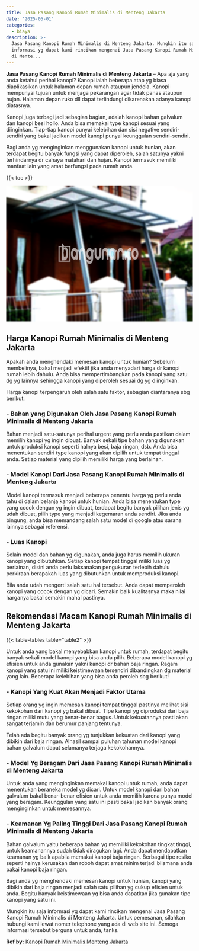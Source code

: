 ```yaml
---
title: Jasa Pasang Kanopi Rumah Minimalis di Menteng Jakarta
date: '2025-05-01'
categories:
  - biaya
description: >-
  Jasa Pasang Kanopi Rumah Minimalis di Menteng Jakarta. Mungkin itu saja
  informasi yg dapat kami rincikan mengenai Jasa Pasang Kanopi Rumah Minimalis
  di Mente...
---
```


**Jasa Pasang Kanopi Rumah Minimalis di Menteng Jakarta** – Apa aja yang anda ketahui perihal kanopi? Kanopi ialah beberapa atap yg biasa diaplikasikan untuk halaman depan rumah ataupun jendela. Kanopi mempunyai tujuan untuk menjaga pekarangan agar tidak panas ataupun hujan. Halaman depan ruko dll dapat terlindungi dikarenakan adanya kanopi diatasnya.

Kanopi juga terbagi jadi sebagian bagian, adalah kanopi bahan galvalum dan kanopi besi hollo. Anda bisa memakai type kanopi sesuai yang diinginkan. Tiap-tiap kanopi punyai kelebihan dan sisi negative sendiri-sendiri yang bakal jadikan model kanopi punyai keunggulan sendiri-sendiri.

Bagi anda yg menginginkan menggunakan kanopi untuk hunian, akan terdapat begitu banyak fungsi yang dapat diperoleh, salah satunya yakni terhindarnya dr cahaya matahari dan hujan. Kanopi termasuk memiliki manfaat lain yang amat berfungsi pada rumah anda.

{{< toc >}}

![Jasa Pasang Kanopi Rumah Minimalis di Menteng Jakarta](/images/harga-kanopi-minimalis-43.png)

## Harga Kanopi Rumah Minimalis di Menteng Jakarta

Apakah anda menghendaki memesan kanopi untuk hunian? Sebelum membelinya, bakal menjadi efektif jika anda menyadari harga dr kanopi rumah lebih dahulu. Anda bisa mempertimbangkan pada kanopi yang satu dg yg lainnya sehingga kanopi yang diperoleh sesuai dg yg diinginkan.

Harga kanopi terpengaruh oleh salah satu faktor, sebagian diantaranya sbg berikut:

### \- Bahan yang Digunakan Oleh Jasa Pasang Kanopi Rumah Minimalis di Menteng Jakarta

Bahan menjadi satu-satunya perihal urgent yang perlu anda pastikan dalam memilih kanopi yg ingin dibuat. Banyak sekali tipe bahan yang digunakan untuk produksi kanopi seperti halnya besi, baja ringan, dsb. Anda bisa menentukan sendiri type kanopi yang akan dipilih untuk tempat tinggal anda. Setiap material yang dipilih memiliki harga yang berlainan.

### \- Model Kanopi Dari Jasa Pasang Kanopi Rumah Minimalis di Menteng Jakarta

Model kanopi termasuk menjadi beberapa penentu harga yg perlu anda tahu di dalam belanja kanopi untuk hunian. Anda bisa menentukan type yang cocok dengan yg ingin dibuat, terdapat begitu banyak pilihan jenis yg udah dibuat, pilih type yang menjadi kegemaran anda sendiri. Jika anda bingung, anda bisa memandang salah satu model di google atau sarana lainnya sebagai referensi.

### \- Luas Kanopi

Selain model dan bahan yg digunakan, anda juga harus memilih ukuran kanopi yang dibutuhkan. Setiap kanopi tempat tinggal miliki luas yg berlainan, disini anda perlu laksanakan pengukuran terlebih dahulu perkiraan berapakah luas yang dibutuhkan untuk memproduksi kanopi.

Bila anda udah mengerti salah satu hal tersebut. Anda dapat memperoleh kanopi yang cocok dengan yg dicari. Semakin baik kualitasnya maka nilai harganya bakal semakin mahal pastinya.

## Rekomendasi Macam Kanopi Rumah Minimalis di Menteng Jakarta

{{< table-tables table="table2" >}}

Untuk anda yang bakal menyebabkan kanopi untuk rumah, terdapat begitu banyak sekali model kanopi yang bisa anda pilih. Beberapa model kanopi yg efisien untuk anda gunakan yakni kanopi dr bahan baja ringan. Ragam kanopi yang satu ini miliki keistimewaan tersendiri dibandingkan dg material yang lain. Beberapa kelebihan yang bisa anda peroleh sbg berikut!

### \- Kanopi Yang Kuat Akan Menjadi Faktor Utama

Setiap orang yg ingin memesan kanopi tempat tinggal pastinya melihat sisi kekokohan dari kanopi yg bakal dibuat. Tipe kanopi yg diproduksi dari baja ringan miliki mutu yang benar-benar bagus. Untuk kekuatannya pasti akan sangat terjamin dan berumur panjang tentunya.

Telah ada begitu banyak orang yg tunjukkan kekuatan dari kanopi yang dibikin dari baja ringan. Alhasil sampai puluhan tahunan model kanopi bahan galvalum dapat selamanya terjaga kekokohannya.

### \- Model Yg Beragam Dari Jasa Pasang Kanopi Rumah Minimalis di Menteng Jakarta

Untuk anda yang menginginkan memakai kanopi untuk rumah, anda dapat menentukan beraneka model yg dicari. Untuk model kanopi dari bahan galvalum bakal benar-benar efisien untuk anda memilih karena punya model yang beragam. Keunggulan yang satu ini pasti bakal jadikan banyak orang menginginkan untuk memesannya.

### \- Keamanan Yg Paling Tinggi Dari Jasa Pasang Kanopi Rumah Minimalis di Menteng Jakarta

Bahan galvalum yaitu beberapa bahan yg memiliki kekokohan tingkat tinggi, untuk keamanannya sudah tidak diragukan lagi. Anda dapat mendapatkan keamanan yg baik apabila memakai kanopi baja ringan. Berbagai tipe resiko seperti halnya kerusakan dan roboh dapat amat minim terjadi bilamana anda pakai kanopi baja ringan.

Bagi anda yg menghendaki memesan kanopi untuk hunian, kanopi yang dibikin dari baja ringan menjadi salah satu pilihan yg cukup efisien untuk anda. Begitu banyak keistimewaan yg bisa anda dapatkan jika gunakan tipe kanopi yang satu ini.

Mungkin itu saja informasi yg dapat kami rincikan mengenai Jasa Pasang Kanopi Rumah Minimalis di Menteng Jakarta. Untuk pemesanan, silahkan hubungi kami lewat nomer telephone yang ada di web site ini. Semoga informasi tersebut berguna untuk anda, tanks.

**Ref by:**  [Kanopi Rumah Minimalis Menteng Jakarta](https://id.wikipedia.org/wiki/Kanopi)
